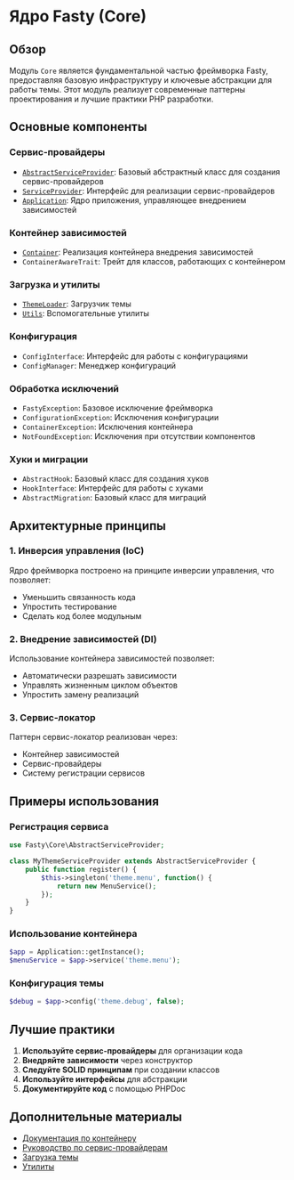 # Ядро Fasty (Core)

## Обзор

Модуль `Core` является фундаментальной частью фреймворка Fasty, предоставляя базовую инфраструктуру и ключевые абстракции для работы темы. Этот модуль реализует современные паттерны проектирования и лучшие практики PHP разработки.

## Основные компоненты

### Сервис-провайдеры
- [`AbstractServiceProvider`](./AbstractServiceProvider.md): Базовый абстрактный класс для создания сервис-провайдеров
- [`ServiceProvider`](./ServiceProvider.md): Интерфейс для реализации сервис-провайдеров
- [`Application`](./Application.md): Ядро приложения, управляющее внедрением зависимостей

### Контейнер зависимостей
- [`Container`](./Container.md): Реализация контейнера внедрения зависимостей
- `ContainerAwareTrait`: Трейт для классов, работающих с контейнером

### Загрузка и утилиты
- [`ThemeLoader`](./ThemeLoader.md): Загрузчик темы
- [`Utils`](./Utils.md): Вспомогательные утилиты

### Конфигурация
- `ConfigInterface`: Интерфейс для работы с конфигурациями
- `ConfigManager`: Менеджер конфигураций

### Обработка исключений
- `FastyException`: Базовое исключение фреймворка
- `ConfigurationException`: Исключения конфигурации
- `ContainerException`: Исключения контейнера
- `NotFoundException`: Исключения при отсутствии компонентов

### Хуки и миграции
- `AbstractHook`: Базовый класс для создания хуков
- `HookInterface`: Интерфейс для работы с хуками
- `AbstractMigration`: Базовый класс для миграций

## Архитектурные принципы

### 1. Инверсия управления (IoC)
Ядро фреймворка построено на принципе инверсии управления, что позволяет:
- Уменьшить связанность кода
- Упростить тестирование
- Сделать код более модульным

### 2. Внедрение зависимостей (DI)
Использование контейнера зависимостей позволяет:
- Автоматически разрешать зависимости
- Управлять жизненным циклом объектов
- Упростить замену реализаций

### 3. Сервис-локатор
Паттерн сервис-локатор реализован через:
- Контейнер зависимостей
- Сервис-провайдеры
- Систему регистрации сервисов

## Примеры использования

### Регистрация сервиса

```php
use Fasty\Core\AbstractServiceProvider;

class MyThemeServiceProvider extends AbstractServiceProvider {
    public function register() {
        $this->singleton('theme.menu', function() {
            return new MenuService();
        });
    }
}
```

### Использование контейнера

```php
$app = Application::getInstance();
$menuService = $app->service('theme.menu');
```

### Конфигурация темы

```php
$debug = $app->config('theme.debug', false);
```

## Лучшие практики

1. **Используйте сервис-провайдеры** для организации кода
2. **Внедряйте зависимости** через конструктор
3. **Следуйте SOLID принципам** при создании классов
4. **Используйте интерфейсы** для абстракции
5. **Документируйте код** с помощью PHPDoc

## Дополнительные материалы

- [Документация по контейнеру](./Container.md)
- [Руководство по сервис-провайдерам](./ServiceProvider.md)
- [Загрузка темы](./ThemeLoader.md)
- [Утилиты](./Utils.md) 